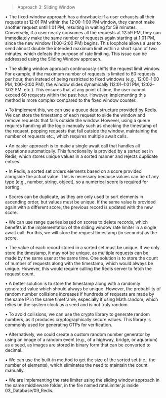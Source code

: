 > Approach 3: Sliding Window
  
  • The fixed-window approach has a drawback: if a user exhausts all their requests at 12:01 PM within the 12:00–1:00 PM window, they cannot make another request until 1:01 PM, resulting in waiting for 59 minutes. Conversely, if a user nearly consumes all the requests at 12:59 PM, they can immediately make the same number of requests again starting at 1:01 PM, since the new window (1:00–2:00 PM) begins. This loophole allows a user to send almost double the intended maximum limit within a short span of two minutes, which defeats the purpose of rate limiting. This issue can be addressed using the Sliding Window approach.

  • The sliding window approach continuously shifts the request limit window. For example, if the maximum number of requests is limited to 60 requests per hour, then instead of being restricted to fixed windows (e.g., 12:00–1:00 PM, 1:00–2:00 PM), the window slides dynamically (12:01–1:01 PM, 12:02–1:02 PM, etc.). This ensures that at any point of time, the user cannot exceed 60 requests within the past hour. However, implementing this method is more complex compared to the fixed window counter.

  • To implement this, we can use a queue data structure provided by Redis. We can store the timestamp of each request to slide the window and remove requests that falls outside the window. However, using a queue requires handling all the logic manually such as checking the timestamp of the request, popping requests that fall outside the window, maintaining the number of requests etc., which requires multiple await calls.

  • An easier approach is to make a single await call that handles all operations automatically. This functionality is provided by a sorted set in Redis, which stores unique values in a sorted manner and rejects duplicate entries.

  • In Redis, a sorted set orders elements based on a score provided alongside the actual value. This is necessary because values can be of any type (e.g., number, string, object), so a numerical score is required for sorting.
  
  • Scores can be duplicate, as they are only used to sort elements in ascending order, but values must be unique. If the same value is provided again with a different score, the previous record is updated with the new score.

  • We can use range queries based on scores to delete records, which benefits in the implementation of the sliding window rate limiter in a single await call. For this, we will store the request timestamp (in seconds) as the score.
  
  • The value of each record stored in a sorted set must be unique. If we only store the timestamp, it may not be unique, as multiple requests can be made by the same user at the same time. One solution is to store the count of number of requests along with the timestamp, which would always be unique. However, this would require calling the Redis server to fetch the request count.

  • A better solution is to store the timestamp along with a randomly generated value which should always be unique. However, the probability of random number collisions increases if hundreds of requests are made by the same IP in the same timeframe, especially if using Math.random, which relies on the system clock as a seed and is not truly random.

  • To avoid collisions, we can use the crypto library to generate random numbers, as it produces cryptographically secure values. This library is commonly used for generating OTPs for verification. 
  
  • Alternatively, we could create a custom random number generator by using an image of a random event (e.g., of a highway, bridge, or aquarium) as a seed, as images are stored in binary form that can be converted to decimal.

  • We can use the built-in method to get the size of the sorted set (i.e., the number of elements), which eliminates the need to maintain the count manually.

  • We are implementing the rate limiter using the sliding window approach in the same middleware folder, in the file named rateLimiter.js inside 03_Database/09_Redis.
